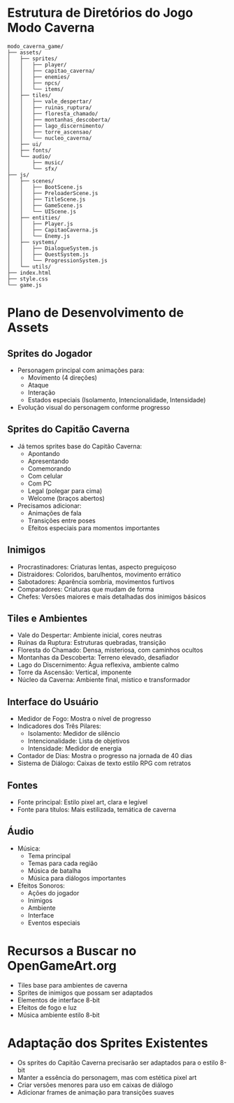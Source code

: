 # Estrutura de Diretórios do Jogo Modo Caverna

```
modo_caverna_game/
├── assets/
│   ├── sprites/
│   │   ├── player/
│   │   ├── capitao_caverna/
│   │   ├── enemies/
│   │   ├── npcs/
│   │   └── items/
│   ├── tiles/
│   │   ├── vale_despertar/
│   │   ├── ruinas_ruptura/
│   │   ├── floresta_chamado/
│   │   ├── montanhas_descoberta/
│   │   ├── lago_discernimento/
│   │   ├── torre_ascensao/
│   │   └── nucleo_caverna/
│   ├── ui/
│   ├── fonts/
│   └── audio/
│       ├── music/
│       └── sfx/
├── js/
│   ├── scenes/
│   │   ├── BootScene.js
│   │   ├── PreloaderScene.js
│   │   ├── TitleScene.js
│   │   ├── GameScene.js
│   │   └── UIScene.js
│   ├── entities/
│   │   ├── Player.js
│   │   ├── CapitaoCaverna.js
│   │   └── Enemy.js
│   ├── systems/
│   │   ├── DialogueSystem.js
│   │   ├── QuestSystem.js
│   │   └── ProgressionSystem.js
│   └── utils/
├── index.html
├── style.css
└── game.js
```

# Plano de Desenvolvimento de Assets

## Sprites do Jogador
- Personagem principal com animações para:
  - Movimento (4 direções)
  - Ataque
  - Interação
  - Estados especiais (Isolamento, Intencionalidade, Intensidade)
- Evolução visual do personagem conforme progresso

## Sprites do Capitão Caverna
- Já temos sprites base do Capitão Caverna:
  - Apontando
  - Apresentando
  - Comemorando
  - Com celular
  - Com PC
  - Legal (polegar para cima)
  - Welcome (braços abertos)
- Precisamos adicionar:
  - Animações de fala
  - Transições entre poses
  - Efeitos especiais para momentos importantes

## Inimigos
- Procrastinadores: Criaturas lentas, aspecto preguiçoso
- Distraidores: Coloridos, barulhentos, movimento errático
- Sabotadores: Aparência sombria, movimentos furtivos
- Comparadores: Criaturas que mudam de forma
- Chefes: Versões maiores e mais detalhadas dos inimigos básicos

## Tiles e Ambientes
- Vale do Despertar: Ambiente inicial, cores neutras
- Ruínas da Ruptura: Estruturas quebradas, transição
- Floresta do Chamado: Densa, misteriosa, com caminhos ocultos
- Montanhas da Descoberta: Terreno elevado, desafiador
- Lago do Discernimento: Água reflexiva, ambiente calmo
- Torre da Ascensão: Vertical, imponente
- Núcleo da Caverna: Ambiente final, místico e transformador

## Interface do Usuário
- Medidor de Fogo: Mostra o nível de progresso
- Indicadores dos Três Pilares:
  - Isolamento: Medidor de silêncio
  - Intencionalidade: Lista de objetivos
  - Intensidade: Medidor de energia
- Contador de Dias: Mostra o progresso na jornada de 40 dias
- Sistema de Diálogo: Caixas de texto estilo RPG com retratos

## Fontes
- Fonte principal: Estilo pixel art, clara e legível
- Fonte para títulos: Mais estilizada, temática de caverna

## Áudio
- Música:
  - Tema principal
  - Temas para cada região
  - Música de batalha
  - Música para diálogos importantes
- Efeitos Sonoros:
  - Ações do jogador
  - Inimigos
  - Ambiente
  - Interface
  - Eventos especiais

# Recursos a Buscar no OpenGameArt.org
- Tiles base para ambientes de caverna
- Sprites de inimigos que possam ser adaptados
- Elementos de interface 8-bit
- Efeitos de fogo e luz
- Música ambiente estilo 8-bit

# Adaptação dos Sprites Existentes
- Os sprites do Capitão Caverna precisarão ser adaptados para o estilo 8-bit
- Manter a essência do personagem, mas com estética pixel art
- Criar versões menores para uso em caixas de diálogo
- Adicionar frames de animação para transições suaves
